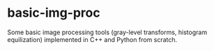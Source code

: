 # basic-img-proc
Some basic image processing tools (gray-level transforms, histogram equilization) implemented in C++ and Python from scratch.
